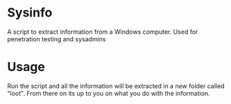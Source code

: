 # Sysinfo
A script to extract information from a Windows computer.
Used for penetration testing and sysadmins

# Usage
Run the script and all the information will be extracted in a new folder called "loot".
From there on its up to you on what you do with the information.
